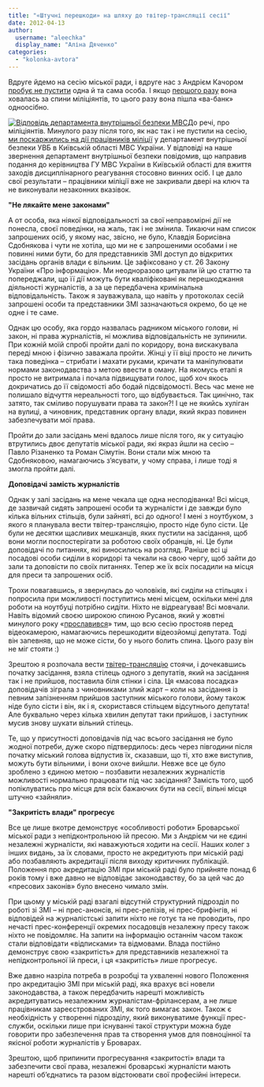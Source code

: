 ```yaml
---
title: "«Штучні перешкоди» на шляху до твітер-трансляції сесії"
date: 2012-04-13
author: 
  username: "aleechka"
  display_name: "Аліна Дяченко"
categories: 
  - "kolonka-avtora"
---
```


Вдруге йдемо на сесію міської ради, і вдруге нас з Андрієм Качором [пробує не пустити](https://mpz.brovary.org/pratsivniki-vikonkomu-ne-zmogli-pereshkoditi-potrapiti-zhurnalistam-na-sesiyu-video/) одна й та сама особа. І якщо [першого разу](https://mpz.brovary.org/%d0%bd%d0%b5%d0%b2%d1%96%d0%b4%d0%be%d0%bc%d1%96-%d1%83-%d1%84%d0%be%d1%80%d0%bc%d1%96-%d0%bc%d1%96%d0%bb%d1%96%d1%86%d1%96%d1%97-%d0%b1%d0%bb%d0%be%d0%ba%d1%83%d1%8e%d1%82%d1%8c-%d0%b1%d1%80%d0%be/) вона ховалась за спини міліціянтів, то цього разу вона пішла «ва-банк» одноосібно.

[![](https://mpz.brovary.org/wp-content/uploads/2012/04/Vidpovid-departamenta-vnutrishnoyi-bezpeki-MVS.jpg "Відповідь департамента внутрішньої безпеки МВС")](https://mpz.brovary.org/wp-content/uploads/2012/04/Vidpovid-departamenta-vnutrishnoyi-bezpeki-MVS.jpg)До речі, про міліціянтів. Минулого разу після того, як нас так і не пустили на сесію, [ми поскаржились на дії працівників міліції](https://mpz.brovary.org/hto-nakazav-zakriti-vid-zhurnalistiv-v/) у департамент внутрішньої безпеки УВБ в Київській області МВС України. У відповіді на наше звернення департамент внутрішньої безпеки повідомив, що направив подання до керівництва ГУ МВС України в Київській області для вжиття заходів дисциплінарного реагування стосовно винних осіб. І це дало свої результати – працівники міліції вже не закривали двері на ключ та не виконували незаконних вказівок.

**"Не лякайте мене законами"**

А от особа, яка ніякої відповідальності за свої неправомірні дії не понесла, своєї поведінки, на жаль, так і не змінила. Тикаючи нам список запрошених осіб, у якому нас, звісно, не було, Клавдія Борисівна Сдобнякова і чути не хотіла, що ми не є запрошеними особами і не повинні ними бути, бо для представників ЗМІ доступ до відкритих засідань органів влади є вільним. Це зафіксовано у ст. 26 Закону України «Про інформацію». Ми неодноразово цитували їй цю статтю та попереджали, що її дії можуть бути кваліфіковані як перешкоджання діяльності журналістів, а за це передбачена кримінальна відповідальність. Також я зауважувала, що навіть у протоколах сесій запрошені особи та представники ЗМІ зазначаються окремо, бо це не одне і те саме.

Однак цю особу, яка гордо назвалась радником міського голови, ні закон, ні права журналістів, ні можлива відповідальність не зупинили. При кожній моїй спробі пройти далі по коридору, вона вискакувала переді мною і фізично заважала пройти. Жінці у її віці просто не личить така поведінка – стрибати і махати руками, кричати та маніпулювати нормами законодавства з метою ввести в оману. На якомусь етапі я просто не витримала і почала підвищувати голос, щоб хоч якось докричатись до її свідомості або бодай підсвідомості. Весь час мене не полишало відчуття нереальності того, що відбувається. Так цинічно, так затято, так сміливо порушувати права та закон?! І це не якийсь хуліган на вулиці, а чиновник, представник органу влади, який якраз повинен забезпечувати мої права.

Пройти до зали засідань мені вдалось лише після того, як у ситуацію втрутились двоє депутатів міської ради, які якраз йшли на сесію – Павло Різаненко та Роман Сімутін. Вони стали між мною та Сдобняковою, намагаючись з’ясувати, у чому справа, і лише тоді я змогла пройти далі.

**Доповідачі замість журналістів**

Однак у залі засідань на мене чекала ще одна несподіванка! Всі місця, де зазвичай сидять запрошені особи та журналісти і де завжди було кілька вільних стільців, були зайняті, всі до одного! І мені з ноутбуком, з якого я планувала вести твітер-трансляцію, просто ніде було сісти. Це були не десятки щасливих мешканців, яких пустили на засідання, щоб вони могли поспостерігати за роботою своїх обранців, ні. Це були доповідачі по питаннях, які виносились на розгляд. Раніше всі ці посадові особи сиділи в коридорі та чекали на свою чергу, щоб зайти до зали та доповісти по своїх питаннях. Тепер же їх всіх посадили на місця для преси та запрошених осіб.

Трохи повагавшись, я звернулась до чоловіків, які сиділи на стільцях і попросила при можливості поступитись мені місцем, оскільки мені для роботи на ноутбуці потрібно сидіти. Ніхто не відреагував! Всі мовчали. Навіть відомий своєю широкою спиною Русанов, який у жовтні минулого року «[прославився](https://www.youtube.com/watch?v=77lwLGI6AKQ)» тим, що всю сесію простояв перед відеокамерою, намагаючись перешкодити відеозйомці депутата. Тоді він запевняв, що не може сісти, бо у нього болить спина. Цього разу він не міг стояти :)

Зрештою я розпочала вести [твітер-трансляцію](https://mpz.brovary.org/tviter-translyatsiya-sesiyi-miskoyi-radi/) стоячи, і дочекавшись початку засідання, взяла стілець одного з депутатів, який на засідання так і не прийшов, поставила біля стінки і сіла. Ця «масова посадка» доповідачів зіграла з чиновниками злий жарт – коли на засідання із певним запізненням прийшов заступник міського голови, йому також ніде було сісти і він, як і я, скористався стільцем відсутнього депутата! Але буквально через кілька хвилин депутат таки прийшов, і заступник мусив знову шукати вільний стілець.

Те, що у присутності доповідачів під час всього засідання не було жодної потреби, дуже скоро підтвердилось: десь через півгодини після початку міський голова відпустив їх, сказавши, що ті, хто вже виступив, можуть бути вільними, і вони охоче вийшли. Невже все це було зроблено з єдиною метою – позбавити незалежних журналістів можливості нормально працювати під час засідання? Замість того, щоб попіклуватись про місця для всіх бажаючих бути на сесії, вільні місця штучно «зайняли».

**"Закритість влади" прогресує**

Все це лише вкотре демонструє «особливості роботи» Броварської міської ради з непідконтрольною їй пресою. Ми з Андрієм чи не єдині незалежні журналісти, які наважуються ходити на сесії. Наших колег з інших видань, за їх словами, просто не акредитують при міській раді або позбавляють акредитації після виходу критичних публікацій. Положення про акредитацію ЗМІ при міській раді було прийняте понад 6 років тому і вже давно не відповідає законодавству, бо за цей час до «пресових законів» було внесено чимало змін.

При цьому у міській раді взагалі відсутній структурний підрозділ по роботі зі ЗМІ – ні прес-анонсів, ні прес-релізів, ні прес-брифінгів, ні відповідей на журналістські запити ніхто не готує та не проводить, про нечасті прес-конференції окремих посадовців незалежну пресу також ніхто не повідомляє. На запити на інформацію останнім часом також стали відповідати «відписками» та відмовами. Влада постійно демонструє свою «закритість» для представників незалежної та непідконтрольної їй преси, і ця «закритість» лише прогресує.

Вже давно назріла потреба в розробці та ухваленні нового Положення про акредитацію ЗМІ при міській раді, яка врахує всі новели законодавства, а також передбачить нарешті можливість акредитуватись незалежним журналістам-фрілансерам, а не лише працівникам зареєстрованих ЗМІ, як того вимагає закон. Також є необхідність у створенні підрозділу, який виконуватиме функції прес-служби, оскільки лише при існуванні такої структури можна буде говорити про забезпечення прав та створення умов для повноцінної та якісної роботи журналістів у Броварах.

Зрештою, щоб припинити прогресування «закритості» влади та забезпечити свої права, незалежні броварські журналісти мають нарешті об’єднатись та разом відстоювати свої професійні інтереси.

